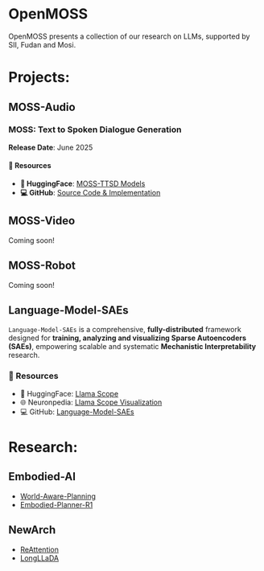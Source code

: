 # OpenMOSS
OpenMOSS presents a collection of our research on LLMs, supported by SII, Fudan and Mosi.


# Projects:

## MOSS-Audio
### MOSS: Text to Spoken Dialogue Generation
**Release Date**: June 2025
#### 🔗 Resources
- **🤗 HuggingFace**: [MOSS-TTSD Models](https://huggingface.co/fnlp/MOSS-TTSD-v0.5)
- **💻 GitHub**: [Source Code & Implementation](https://github.com/OpenMOSS/MOSS-TTSD)
## MOSS-Video
Coming soon!
## MOSS-Robot
Coming soon!
## Language-Model-SAEs
`Language-Model-SAEs` is a comprehensive, **fully-distributed** framework designed for **training, analyzing and visualizing Sparse Autoencoders (SAEs)**, empowering scalable and systematic **Mechanistic Interpretability** research.
### 🔗 Resources
- 🤗 HuggingFace: [Llama Scope](https://huggingface.co/fnlp/Llama-Scope)
- 🌐 Neuronpedia: [Llama Scope Visualization](https://www.neuronpedia.org/llama-scope)
- 💻 GitHub: [Language-Model-SAEs](https://github.com/OpenMOSS/Language-Model-SAEs)

# Research:
## Embodied-AI
- [World-Aware-Planning](https://github.com/sjh0354/World-Aware-Planning)
- [Embodied-Planner-R1](https://github.com/OpenMOSS/Embodied-Planner-R1)
## NewArch
- [ReAttention](https://github.com/OpenMOSS/ReAttention)
- [LongLLaDA](https://github.com/OpenMOSS/LongLLaDA)
